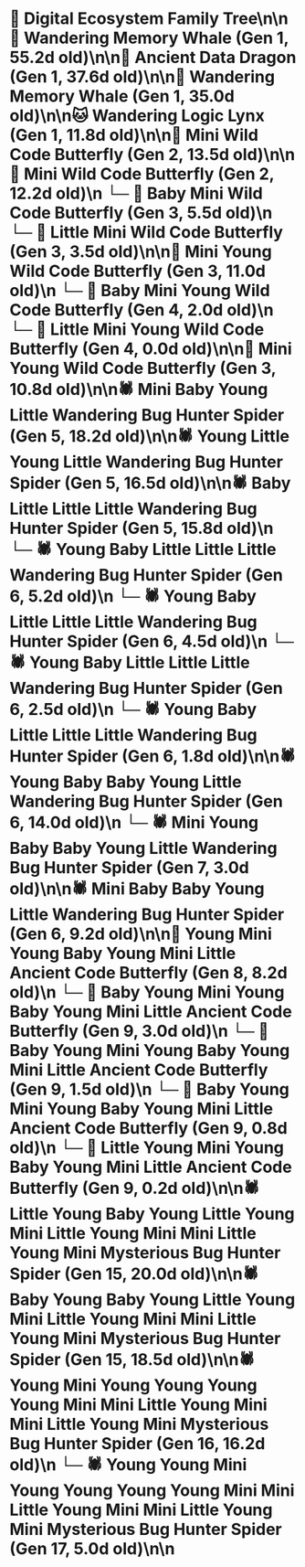 # 🌳 Digital Ecosystem Family Tree\n\n🐋 Wandering Memory Whale (Gen 1, 55.2d old)\n\n🐉 Ancient Data Dragon (Gen 1, 37.6d old)\n\n🐋 Wandering Memory Whale (Gen 1, 35.0d old)\n\n🐱 Wandering Logic Lynx (Gen 1, 11.8d old)\n\n🦋 Mini Wild Code Butterfly (Gen 2, 13.5d old)\n\n🦋 Mini Wild Code Butterfly (Gen 2, 12.2d old)\n  └─ 🦋 Baby Mini Wild Code Butterfly (Gen 3, 5.5d old)\n  └─ 🦋 Little Mini Wild Code Butterfly (Gen 3, 3.5d old)\n\n🦋 Mini Young Wild Code Butterfly (Gen 3, 11.0d old)\n  └─ 🦋 Baby Mini Young Wild Code Butterfly (Gen 4, 2.0d old)\n  └─ 🦋 Little Mini Young Wild Code Butterfly (Gen 4, 0.0d old)\n\n🦋 Mini Young Wild Code Butterfly (Gen 3, 10.8d old)\n\n🕷️ Mini Baby Young Little Wandering Bug Hunter Spider (Gen 5, 18.2d old)\n\n🕷️ Young Little Young Little Wandering Bug Hunter Spider (Gen 5, 16.5d old)\n\n🕷️ Baby Little Little Little Wandering Bug Hunter Spider (Gen 5, 15.8d old)\n  └─ 🕷️ Young Baby Little Little Little Wandering Bug Hunter Spider (Gen 6, 5.2d old)\n  └─ 🕷️ Young Baby Little Little Little Wandering Bug Hunter Spider (Gen 6, 4.5d old)\n  └─ 🕷️ Young Baby Little Little Little Wandering Bug Hunter Spider (Gen 6, 2.5d old)\n  └─ 🕷️ Young Baby Little Little Little Wandering Bug Hunter Spider (Gen 6, 1.8d old)\n\n🕷️ Young Baby Baby Young Little Wandering Bug Hunter Spider (Gen 6, 14.0d old)\n  └─ 🕷️ Mini Young Baby Baby Young Little Wandering Bug Hunter Spider (Gen 7, 3.0d old)\n\n🕷️ Mini Baby Baby Young Little Wandering Bug Hunter Spider (Gen 6, 9.2d old)\n\n🦋 Young Mini Young Baby Young Mini Little Ancient Code Butterfly (Gen 8, 8.2d old)\n  └─ 🦋 Baby Young Mini Young Baby Young Mini Little Ancient Code Butterfly (Gen 9, 3.0d old)\n  └─ 🦋 Baby Young Mini Young Baby Young Mini Little Ancient Code Butterfly (Gen 9, 1.5d old)\n  └─ 🦋 Baby Young Mini Young Baby Young Mini Little Ancient Code Butterfly (Gen 9, 0.8d old)\n  └─ 🦋 Little Young Mini Young Baby Young Mini Little Ancient Code Butterfly (Gen 9, 0.2d old)\n\n🕷️ Little Young Baby Young Little Young Mini Little Young Mini Mini Little Young Mini Mysterious Bug Hunter Spider (Gen 15, 20.0d old)\n\n🕷️ Baby Young Baby Young Little Young Mini Little Young Mini Mini Little Young Mini Mysterious Bug Hunter Spider (Gen 15, 18.5d old)\n\n🕷️ Young Mini Young Young Young Young Mini Mini Little Young Mini Mini Little Young Mini Mysterious Bug Hunter Spider (Gen 16, 16.2d old)\n  └─ 🕷️ Young Young Mini Young Young Young Young Mini Mini Little Young Mini Mini Little Young Mini Mysterious Bug Hunter Spider (Gen 17, 5.0d old)\n\n